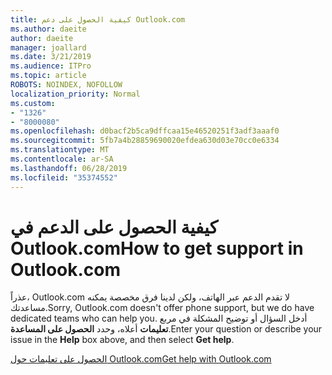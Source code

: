 ```yaml
---
title: كيفية الحصول على دعم Outlook.com
ms.author: daeite
author: daeite
manager: joallard
ms.date: 3/21/2019
ms.audience: ITPro
ms.topic: article
ROBOTS: NOINDEX, NOFOLLOW
localization_priority: Normal
ms.custom:
- "1326"
- "8000080"
ms.openlocfilehash: d0bacf2b5ca9dffcaa15e46520251f3adf3aaaf0
ms.sourcegitcommit: 5fb7a4b28859690020efdea630d03e70cc0e6334
ms.translationtype: MT
ms.contentlocale: ar-SA
ms.lasthandoff: 06/28/2019
ms.locfileid: "35374552"
---
```

# <a name="how-to-get-support-in-outlookcom"></a><span data-ttu-id="1ca65-102">كيفية الحصول على الدعم في Outlook.com</span><span class="sxs-lookup"><span data-stu-id="1ca65-102">How to get support in Outlook.com</span></span>

<span data-ttu-id="1ca65-103">عذراً، Outlook.com لا تقدم الدعم عبر الهاتف، ولكن لدينا فرق مخصصة يمكنه مساعدتك.</span><span class="sxs-lookup"><span data-stu-id="1ca65-103">Sorry, Outlook.com doesn't offer phone support, but we do have dedicated teams who can help you.</span></span>
<span data-ttu-id="1ca65-104">أدخل السؤال أو توضيح المشكلة في مربع **تعليمات** أعلاه، وحدد **الحصول على المساعدة**.</span><span class="sxs-lookup"><span data-stu-id="1ca65-104">Enter your question or describe your issue in the **Help** box above, and then select **Get help**.</span></span>

[<span data-ttu-id="1ca65-105">الحصول على تعليمات حول Outlook.com</span><span class="sxs-lookup"><span data-stu-id="1ca65-105">Get help with Outlook.com</span></span>](https://support.office.com/article/40676ad0-c831-45ac-a023-5be633be798d)
